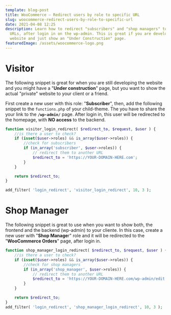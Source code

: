 ```yaml
---
template: blog-post
title: WooCommerce — Redirect users by role to specific URL
slug: woocommerce-redirect-users-by-role-to-specific-url
date: 2021-04-08 12:25
description: Learn how to redirect "subscribers" and "shop managers" to specific
  URLs, after login in on the wp-admin. This is great if you are developing a
  website and just show an "Under Construction" page.
featuredImage: /assets/woocommerce-logo.png
---
```

# Visitor

The following snippet is great for when you are still developing the website and you might have a "**Under construction**" page, but you want to show the actual "private" website to your client or a friend. 

First create a new user with this role: "**Subscriber**", then, add the following snippet to the `functions.php` of your child-theme. The you have to share the your link to the **`/wp-admin/`** page. After login in, this user will be redirected to the homepage, with **NO access** to the backend.

```php
function visitor_login_redirect( $redirect_to, $request, $user ) {
    //is there a user to check?
    if (isset($user->roles) && is_array($user->roles)) {
        //check for subscribers
        if (in_array('subscriber', $user->roles)) {
            // redirect them to another URL
            $redirect_to = 'https://YOUR-DOMAIN-HERE.com';
        }
    }

    return $redirect_to;
}

add_filter( 'login_redirect', 'visitor_login_redirect', 10, 3 );
```



# Shop Manager

The following snippet is great to use when you want to show both, the frontend and the backend (wp-admin) to your cliente. In this case, create a new user with "**Shop Manage**r" role and it will be redirected to the "**WooCommerce Orders**" page, after login in.

```php
function shop_manager_login_redirect( $redirect_to, $request, $user ) {
    //is there a user to check?
    if (isset($user->roles) && is_array($user->roles)) {
        //check for shop managers
        if (in_array('shop_manager', $user->roles)) {
            // redirect them to another URL
            $redirect_to = 'https://YOUR-DOMAIN-HERE.com/wp-admin/edit.php?post_type=shop_order';
        }
    }

    return $redirect_to;
}
add_filter( 'login_redirect', 'shop_manager_login_redirect', 10, 3 );
```